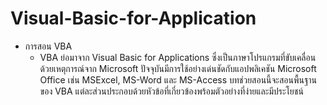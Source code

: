 # Visual-Basic-for-Application
- การสอน VBA
    - VBA ย่อมาจาก Visual Basic for Applications ซึ่งเป็นภาษาโปรแกรมที่ขับเคลื่อนด้วยเหตุการณ์จาก Microsoft ปัจจุบันมีการใช้อย่างเด่นชัดกับแอปพลิเคชัน Microsoft Office เช่น MSExcel, MS-Word และ MS-Access บทช่วยสอนนี้จะสอนพื้นฐานของ VBA แต่ละส่วนประกอบด้วยหัวข้อที่เกี่ยวข้องพร้อมตัวอย่างที่ง่ายและมีประโยชน์
